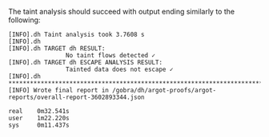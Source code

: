 The taint analysis should succeed with output ending similarly to the following:

```
[INFO].dh Taint analysis took 3.7608 s
[INFO].dh 
[INFO].dh TARGET dh RESULT:
                No taint flows detected ✓
[INFO].dh TARGET dh ESCAPE ANALYSIS RESULT:
                Tainted data does not escape ✓
[INFO].dh ********************************************************************************
[INFO] Wrote final report in /gobra/dh/argot-proofs/argot-reports/overall-report-3602893344.json

real    0m32.541s
user    1m22.220s
sys     0m11.437s
```
